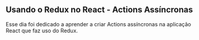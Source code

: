 ## Usando o Redux no React - Actions Assíncronas

Esse dia foi dedicado a aprender a criar Actions assíncronas na aplicação React que faz uso do Redux.

